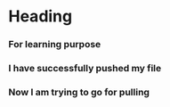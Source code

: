 # Heading
### For learning purpose
### I have successfully pushed my file
### Now I am trying to go for pulling
